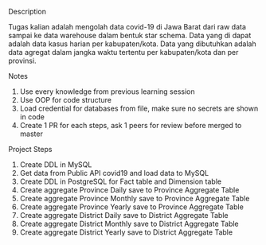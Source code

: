Description

Tugas kalian adalah mengolah data covid-19 di Jawa Barat dari raw data sampai ke
data warehouse dalam bentuk star schema. Data yang di dapat adalah data kasus
harian per kabupaten/kota. Data yang dibutuhkan adalah data agregat dalam jangka
waktu tertentu per kabupaten/kota dan per provinsi.

Notes
1. Use every knowledge from previous learning session
2. Use OOP for code structure
3. Load credential for databases from file, make sure no secrets are shown in code
4. Create 1 PR for each steps, ask 1 peers for review before merged to master

Project Steps
1. Create DDL in MySQL
2. Get data from Public API covid19 and load data to MySQL
3. Create DDL in PostgreSQL for Fact table and Dimension table
4. Create aggregate Province Daily save to Province Aggregate Table
5. Create aggregate Province Monthly save to Province Aggregate Table
6. Create aggregate Province Yearly save to Province Aggregate Table
7. Create aggregate District Daily save to District Aggregate Table
8. Create aggregate District Monthly save to District Aggregate Table
9. Create aggregate District Yearly save to District Aggregate Table

